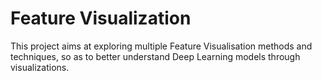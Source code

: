 # Feature Visualization

This project aims at exploring multiple Feature Visualisation methods and techniques, so as to better understand Deep Learning models through visualizations.
